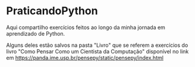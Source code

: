 # PraticandoPython
Aqui compartilho exercícios feitos ao longo da minha jornada em aprendizado de Python. 

Alguns deles estão salvos na pasta "Livro" que se referem a exercícios do livro "Como Pensar Como um Cientista da Computação" disponível no link em https://panda.ime.usp.br/pensepy/static/pensepy/index.html
